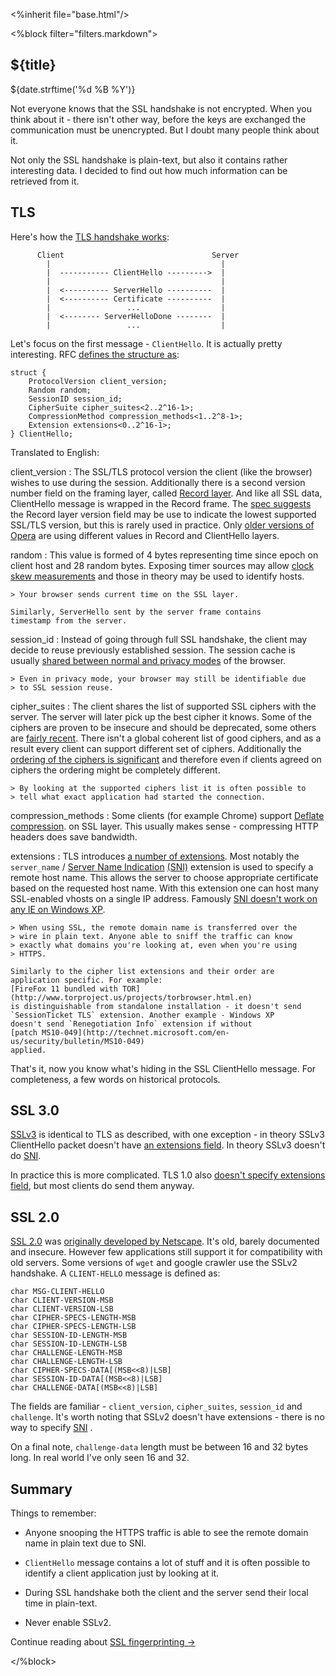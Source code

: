 <%inherit file="base.html"/>


<article>
<%block filter="filters.markdown">

${title}
====================================

<div class="date">${date.strftime('%d %B %Y')}</div>

Not everyone knows that the SSL handshake is not encrypted. When you
think about it - there isn't other way, before the keys are exchanged
the communication must be unencrypted. But I doubt many people think
about it.

Not only the SSL handshake is plain-text, but also it contains rather
interesting data. I decided to find out how much information can be
retrieved from it.

TLS
---

Here's how the [TLS handshake works](http://tools.ietf.org/html/rfc2246#page-31):

```
      Client                                 Server
        |                                      |
        |  ----------- ClientHello --------->  |
        |                                      |
        |  <---------- ServerHello ----------  |
        |  <---------- Certificate ----------  |
        |                 ...                  |
        |  <-------- ServerHelloDone --------  |
        |                 ...                  |
```

Let's focus on the first message - `ClientHello`. It is actually
pretty interesting. RFC [defines the structure as](http://tools.ietf.org/html/rfc5246#page-41):

    struct {
        ProtocolVersion client_version;
        Random random;
        SessionID session_id;
        CipherSuite cipher_suites<2..2^16-1>;
        CompressionMethod compression_methods<1..2^8-1>;
        Extension extensions<0..2^16-1>;
    } ClientHello;


Translated to English:

client_version
: The SSL/TLS protocol version the client (like the browser) wishes to
  use during the session. Additionally there is a second version
  number field on the framing layer, called
  [Record layer](http://tools.ietf.org/html/rfc5246#page-19). And like
  all SSL data, ClientHello message is wrapped in the Record
  frame. The
  [spec suggests](http://tools.ietf.org/html/rfc5246#page-88) the
  Record layer version field may be use to indicate the lowest
  supported SSL/TLS version, but this is rarely used in practice. Only
  [older versions of Opera](https://github.com/majek/p0f/blob/6b1570c6caf8e6c4de0d67e72eb6892030223b01/p0f.fp#L1086-1089)
  are using different values in Record and ClientHello layers.

random
: This value is formed of 4 bytes representing time since epoch on client
    host and 28 random bytes. Exposing timer sources may allow [clock skew
    measurements](http://www.cl.cam.ac.uk/~sjm217/papers/usenix08clockskew.pdf)
    and those in theory may be used to identify hosts.
    
    > Your browser sends current time on the SSL layer.
    
    Similarly, ServerHello sent by the server frame contains
    timestamp from the server.

session_id
: Instead of going through full SSL handshake, the client may decide
  to reuse previously established session. The session cache is usually
  [shared between normal and privacy modes](http://trac.webkit.org/wiki/Fingerprinting#SessionIDs)
  of the browser.
  
    > Even in privacy mode, your browser may still be identifiable due
    > to SSL session reuse.

cipher_suites
: The client shares the list of supported SSL ciphers with the server.
  The server will later pick up the best cipher it knows. Some of the
  ciphers are proven to be insecure and should be deprecated, some
  others are
  [fairly recent](https://en.wikipedia.org/wiki/Elliptic_curve_cryptography).
  There isn't a global coherent list of good ciphers, and as a result
  every client can support different set of ciphers. Additionally the
  [ordering of the ciphers is significant](http://tools.ietf.org/html/rfc5246#page-40)
  and therefore even if clients agreed on ciphers the ordering might
  be completely different.
  
    > By looking at the supported ciphers list it is often possible to
    > tell what exact application had started the connection.
  
compression_methods
: Some clients (for example Chrome) support
  [Deflate compression](http://tools.ietf.org/html/rfc3749#section-2.1).
  on SSL layer. This usually makes sense - compressing HTTP headers
  does save bandwidth.
  
extensions
: TLS introduces
    [a number of extensions](http://www.iana.org/assignments/tls-extensiontype-values/tls-extensiontype-values.xml).
    Most notably the `server_name` /
    [Server Name Indication](http://tools.ietf.org/html/rfc4366#section-3.1)
    [(SNI)](https://en.wikipedia.org/wiki/Server_Name_Indication)
    extension is used to specify a remote host name. This allows the
    server to choose appropriate certificate based on the requested
    host name.  With this extension one can host many SSL-enabled
    vhosts on a single IP address. Famously
    [SNI doesn't work on any IE on Windows XP](http://adam.heroku.com/past/2009/9/22/sni_ssl/).
  
    > When using SSL, the remote domain name is transferred over the
    > wire in plain text. Anyone able to sniff the traffic can know
    > exactly what domains you're looking at, even when you're using
    > HTTPS.
    
    Similarly to the cipher list extensions and their order are
    application specific. For example:
    [FireFox 11 bundled with TOR](http://www.torproject.us/projects/torbrowser.html.en)
    is distinguishable from standalone installation - it doesn't send
    `SessionTicket TLS` extension. Another example - Windows XP
    doesn't send `Renegotiation Info` extension if without
    [patch MS10-049](http://technet.microsoft.com/en-us/security/bulletin/MS10-049)
    applied.


That's it, now you know what's hiding in the SSL ClientHello message. For
completeness, a few words on historical protocols.

SSL 3.0
-------

[SSLv3](https://tools.ietf.org/html/rfc6101) is identical to
TLS as described, with one exception - in theory SSLv3 ClientHello packet doesn't
have
[an extensions field](https://tools.ietf.org/html/rfc6101#page-26).
In theory SSLv3 doesn't do
[SNI](https://en.wikipedia.org/wiki/Server_Name_Indication).

In practice this is more complicated. TLS 1.0 also
[doesn't specify extensions field](http://tools.ietf.org/html/rfc2246#page-35),
but most clients do send them anyway.

SSL 2.0
--------

[SSL 2.0](http://www.mozilla.org/projects/security/pki/nss/ssl/draft02.html)
was
[originally developed by Netscape](https://en.wikipedia.org/wiki/Transport_Layer_Security#SSL_1.0.2C_2.0_and_3.0). It's
old, barely documented and insecure. However few applications still
support it for compatibility with old servers. Some versions of `wget`
and google crawler use the SSLv2 handshake. A `CLIENT-HELLO` message is
defined as:

    char MSG-CLIENT-HELLO
    char CLIENT-VERSION-MSB
    char CLIENT-VERSION-LSB
    char CIPHER-SPECS-LENGTH-MSB
    char CIPHER-SPECS-LENGTH-LSB
    char SESSION-ID-LENGTH-MSB
    char SESSION-ID-LENGTH-LSB
    char CHALLENGE-LENGTH-MSB
    char CHALLENGE-LENGTH-LSB
    char CIPHER-SPECS-DATA[(MSB<<8)|LSB]
    char SESSION-ID-DATA[(MSB<<8)|LSB]
    char CHALLENGE-DATA[(MSB<<8)|LSB]

The fields are familiar - `client_version`, `cipher_suites`,
`session_id` and `challenge`. It's worth noting that SSLv2 doesn't
have extensions - there is no way to specify
[SNI](https://en.wikipedia.org/wiki/Server_Name_Indication) .

On a final note, `challenge-data` length must be between 16 and 32
bytes long. In real world I've only seen 16 and 32.

Summary
-------

Things to remember:

 * Anyone snooping the HTTPS traffic is able to see the remote domain
   name in plain text due to SNI.

 * `ClientHello` message contains a lot of stuff and it is often
   possible to identify a client application just by looking at it.

 * During SSL handshake both the client and the server send their
   local time in plain-text.

 * Never enable SSLv2.


Continue reading about [SSL fingerprinting &#8594;](/2012-06-17-ssl-fingerprinting-for-p0f/)


</%block> </article>

